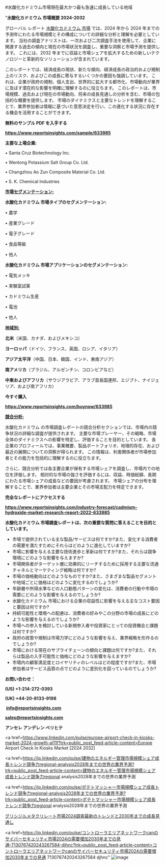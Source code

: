 #水酸化カドミウム市場現在最大かつ最も急速に成長している地域

"<strong>水酸化カドミウム 市場概要 2024-2032</strong>

グローバル レポート <a href=https://www.reportsinsights.com/sample/633985>水酸化カドミウム 市場</a> では、2024 年から 2024 年までの予測年にわたる市場規模とその構成についての詳細な分析と理解を必要としています。 当社の調査アナリストは、一次および二次調査手法を使用して、企業に関連する過去の傾向と現在の市場状況を調査し、重要な洞察と市場予測を提供します。 これには、2032 年までに収益と市場シェアを拡大​​するための新しいテクノロジーと革新的なソリューションが含まれています。

このレポートでは、経済成長の現状、新たな傾向、経済成長の政治的および規制上のリスク、およびこの成長に寄与するいくつかの要因も強調しています。 これは、企業が政府の規制、個人支出、世界的に拡大する都市化、市場動向が業界に及ぼす潜在的な影響を明確に理解するのに役立ちます。 このレポートは、市場規模、過去および現在の市場動向、将来の成長見通しの分析を含む、市場の包括的な概要を提供します。 市場のダイナミクスと主要なトレンドを理解することで、業界参加者は情報に基づいた意思決定を行い、この進化する状況に存在する機会を活用することができます。

<strong><b>無料のサンプル PDF を入手する</b></strong>

<a href=https://www.reportsinsights.com/sample/633985><strong><u>https://www.reportsinsights.com/sample/633985</u></strong></a>

<strong>主要な上場企業:</strong>

• Santa Cruz Biotechnology Inc.

• Wentong Potassium Salt Group Co. Ltd.

• Changzhou Ao Zun Composite Material Co. Ltd.

• S. K. Chemical Industries

<strong><u>市場セグメンテーション</u></strong><strong><u>:</u></strong>

<strong>水酸化カドミウム 市場タイプのセグメンテーション:</strong>

• 農学

• 産業グレード

• 電子グレード

• 食品等級

• 他人

<strong>水酸化カドミウム 市場アプリケーションのセグメンテーション:</strong>

• 電気メッキ

• 実験室試薬

• カドミウム生産

• 電池

• 他人

<strong><u>地域別</u></strong><strong><u>:</u></strong>

<strong>北米</strong>（米国、カナダ、およびメキシコ）

<strong>ヨーロッパ</strong>（ドイツ、フランス、英国、ロシア、イタリア）

<strong>アジア太平洋</strong>（中国、日本、韓国、インド、東南アジア）

<strong>南アメリカ</strong>（ブラジル、アルゼンチン、コロンビアなど）

<strong>中東およびアフリカ</strong>（サウジアラビア、アラブ首長国連邦、エジプト、ナイジェリア、および南アフリカ）

<strong>今すぐ購入</strong>

<a href=https://www.reportsinsights.com/buynow/633985><strong><u>https://www.reportsinsights.com/buynow/633985</u></strong></a>

<strong><u>競合分析:</u></strong>

水酸化カドミウム の市場調査レポートの競合分析セクションでは、市場内の競争状況の詳細な調査が提供されます。 主要な市場プレーヤー、その戦略、市場全体のダイナミクスへの影響を特定し、評価することを目的としています。 各企業のプロフィールでは、事業概要、製品ポートフォリオ、地理的存在、および最近の展開についての洞察が得られます。 この情報は、利害関係者が市場参加者とその能力を包括的に理解するのに役立ちます。

さらに、競合分析では各主要企業が保有する市場シェアを調査し、市場内での地位を評価します。 相対的な市場の強さを評価するには、収益、時価総額、長期にわたる市場シェアの成長などの要因が考慮されます。 市場シェアの分布を理解することで、業界参加者は主要企業とその市場支配力を特定できます。

<strong>完全なレポートにアクセスする</strong>

<a href=https://www.reportsinsights.com/industry-forecast/cadmium-hydroxide-market-research-report-2022-633985><strong><u><b>https://www.reportsinsights.com/industry-forecast/cadmium-hydroxide-market-research-report-2022-633985</b></u></strong></a>

<strong><b>水酸化カドミウム 市場調査レポートは、次の重要な質問に答えることを目的としています。</b></strong>
<ul>
  <li>市場で提供されている主な製品/サービスは何ですか?また、変化する消費者の需要を満たすためにそれらはどのように進化していますか?</li>
  <li>市場に影響を与える主要な技術進歩と革新は何ですか?また、それらは競争環境にどのような影響を与えますか?</li>
  <li>市場関係者がターゲット層に効果的にリーチするために採用する主要な流通チャネルとマーケティング戦略は何ですか?</li>
  <li>市場の価格動向はどのようなものですか?また、さまざまな製品セグメントや地域ごとに価格はどのように変化するのでしょうか?</li>
  <li>年齢層や所得水準などの人口動態パターンの変化は、消費者の行動や市場の需要にどのような影響を与えるのでしょうか?</li>
  <li>水酸化カドミウム 市場における企業の収益性に影響を与える主なコスト要因と要因は何ですか?</li>
  <li>持続可能性と環境への配慮は、消費者の好みやこの分野の市場の成長にどのような影響を与えるのでしょうか?</li>
  <li>市場への参入を検討している新規参入者や投資家にとっての投資機会と課題は何ですか?</li>
  <li>政府の政策や規制は市場力学にどのような影響を与え、業界戦略を形作るのでしょうか?</li>
  <li>市場における現在のサプライチェーンの傾向と課題は何ですか?また、それらは製品の入手可能性と価格にどのような影響を与えますか?</li>
  <li>市場内の顧客満足度とロイヤリティのレベルはどの程度ですか?また、市場参加者はサービス品質の点でどのように差別化を図っているのでしょうか?</li>
</ul>
<strong>お問い合わせ：</strong>

<strong>(US) +1-214-272-0393</strong>

<strong>(UK) +44-20-8133-9198</strong>

<strong> </strong><a href=info@reportsinsights.com><strong><u>info@reportsinsights.com</u></strong></a>

<a href=sales@reportsinsights.com><strong><u>sales@reportsinsights.com</u></strong></a>

<strong>アンセレ アンデレン ベリヒテ</strong>

<a href=https://www.linkedin.com/pulse/europe-airport-check-in-kiosks-market-2024-growth-al11f?trk=public_post_feed-article-content>Europe Airport Check In Kiosks Market [2024 2032]</a>

<a href=https://jp.linkedin.com/pulse/建物のエネルギー管理市場規模シェア成長トレンド競争力regional-analysis2028年までの世界の業界予測?trk=public_post_feed-article-content>建物のエネルギー管理市場規模シェア成長トレンド競争力regional analysis2028年までの世界の業界予測</a>

<a href=https://jp.linkedin.com/pulse/ポテトマッシャー市場規模シェア成長トレンド競争力regional-analysis2028年までの世界の業界予測?trk=public_post_feed-article-content>ポテトマッシャー市場規模シェア成長トレンド競争力regional analysis2028年までの世界の業界予測</a>

<a href=https://www.linkedin.com/pulse/グリシジルメタクリレート市場2024調査最新のトレンドと2030年までの成長見通し-community-market-research-ikxzf/>グリシジルメタクリレート市場2024調査最新のトレンドと2030年までの成長見通し</a>

<a href=https://jp.linkedin.com/pulse/コントローラエリアネットワークcanのサイバーセキュリティ市場2024の需要増加2030年までの見通-7130767420243267584-djhnc?trk=public_post_feed-article-content>コントローラエリアネットワークcanのサイバーセキュリティ市場2024の需要増加2030年までの見通 7130767420243267584 djhnc</a>"
![image](https://github.com/aanak123/RIMarketer1/assets/158471119/231acb2d-bc24-410d-9d97-669b37360528)
